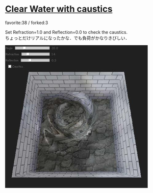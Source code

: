 # [Clear Water with caustics](http://wonderfl.net/c/cqJr)

favorite:38 / forked:3

Set Refraction=1.0 and Reflection=0.0 to check the caustics.  
ちょっとだけリアルになったかな．でも負荷がかなりきびしい．

![thumbnail](./thumbnail.jpg)
